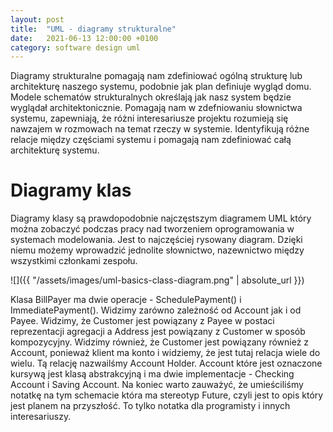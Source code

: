 ```yaml
---
layout: post
title:  "UML - diagramy strukturalne"
date:   2021-06-13 12:00:00 +0100
category: software design uml
---
```


Diagramy strukturalne pomagają nam zdefiniować ogólną strukturę lub architekturę naszego systemu, podobnie jak plan definiuje wygląd domu. Modele schematów strukturalnych określają jak nasz system będzie wyglądał architektonicznie. Pomagają nam w zdefniowaniu słownictwa systemu, zapewniają, że różni interesariusze projektu rozumieją się nawzajem w rozmowach na temat rzeczy w systemie. Identyfikują różne relacje między częściami systemu i pomagają nam zdefiniować całą architekturę systemu.

# Diagramy klas

Diagramy klasy są prawdopodobnie najczęstszym diagramem UML który można zobaczyć podczas pracy nad tworzeniem oprogramowania w systemach modelowania. Jest to najczęściej rysowany diagram. Dzięki niemu możemy wprowadzić jednolite słownictwo, nazewnictwo między wszystkimi członkami zespołu.

![]({{ "/assets/images/uml-basics-class-diagram.png" | absolute_url }})

Klasa BillPayer ma dwie operacje - SchedulePayment() i ImmediatePayment(). Widzimy zarówno zależność od Account jak i od Payee. Widzimy, że Customer jest powiązany z Payee w postaci reprezentacji agregacji a Address jest powiązany z Customer w sposób kompozycyjny. Widzimy również, że Customer jest powiązany również z Account, ponieważ klient ma konto i widziemy, że jest tutaj relacja wiele do wielu. Tą relację nazwailśmy Account Holder. Account które jest oznaczone kursywą jest klasą abstrakcyjną i ma dwie implementacje - Checking Account i Saving Account. Na koniec warto zauważyć, że umieściliśmy notatkę na tym schemacie która ma stereotyp Future, czyli jest to opis który jest planem na przyszłość. To tylko notatka dla programisty i innych interesariuszy.